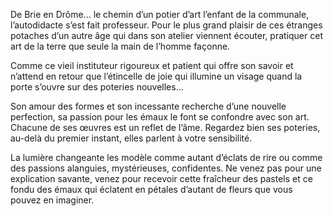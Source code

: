 ---
---

De Brie en Drôme...
le chemin d’un potier d’art
l’enfant de la communale, l’autodidacte s’est fait professeur.
Pour le plus grand plaisir de ces étranges potaches d’un autre âge qui dans son atelier viennent écouter, pratiquer cet art de la terre que seule la main de l’homme façonne.

Comme ce vieil instituteur rigoureux et patient qui offre son savoir et n’attend en retour que l’étincelle de joie qui illumine un visage quand la porte s’ouvre sur des poteries nouvelles...

Son amour des formes et son incessante recherche d’une nouvelle perfection, sa passion pour les émaux
le font se confondre avec son art.
Chacune de ses œuvres est un reflet de l’âme.
Regardez bien ses poteries, au-delà du premier instant, elles parlent à votre sensibilité.

La lumière changeante les modèle comme autant d’éclats de rire ou comme des passions alanguies,  mystérieuses, confidentes.
Ne venez pas pour une explication savante, venez pour recevoir cette fraîcheur des pastels et ce fondu des émaux qui éclatent en pétales d’autant de fleurs que vous pouvez en imaginer.